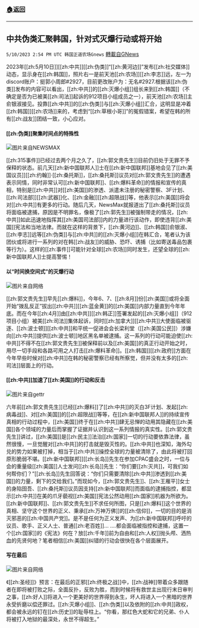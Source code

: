 ###  [:house:返回](README.md)
---


## 中共伪类汇聚韩国，针对式灭爆行动或将开始
`5/10/2023 2:54 PM UTC 韩国正道农场Gnews` [轉載自GNews](https://gnews.org/articles/1289716)

  
2023年[[zh:5月10日]][[zh:中共]][[zh:伪类]]“[[zh:黄河边]]”发布[[zh:社交媒体]]动态，显示身在[[zh:韩国]]，照片右一是前天池[[zh:农场]][[zh:李志]]远，左一为discord账户：挺郭小周郎#2927，目前更改账户为：无名#2927.根据该[[zh:伪类]]发布的内容可以看出，[[zh:中共]]的[[zh:灭爆小组]]组长来到[[zh:韩国]]（不确定是否为已被美[[zh:司法]]起诉的912项目小组成员之一），前天池[[zh:农场]]主俞银淑接见。投靠[[zh:中共]]的[[zh:伪类]]与[[zh:灭爆小组]]汇合，这明显是冲着[[zh:韩国]][[zh:农场]]来的，考虑到“[[zh:草根小哥]]”的冤假错案，希望在韩的所有[[zh:战友]]团结一致，小心应对。

  


#### [[zh:伪类]]聚集时间点的特殊性

![图片来自NEWSMAX](https://i.imgur.com/y0I5Gv0.jpg)


  

[[zh:315事件]]已经过去两个月之久了，[[zh:郭文贵先生]]目前仍旧处于无罪不予保释的状态。前几天[[zh:新中国联邦人]]士在[[zh:新中国联邦]]基地会见了[[zh:美国议员]][[zh:约翰]]·[[zh:桑托斯]]，[[zh:桑托斯]]议员对[[zh:郭文贵先生]]的遭遇表示同情，同时非常认可[[zh:新中国联邦]]、[[zh:爆料革命]]的情报和宣传的真相，特别是[[zh:中共]]对[[zh:美国]]的渗透、派遣未注册的秘密警察、3F计划、[[zh:司法部]][[zh:武器]]化、[[zh:金融]][[zh:超限战]]等，他表示[[zh:美国]]将会对[[zh:中共]]有更多的行动。随后几天，NewsMax就报道出了[[zh:桑托斯]]议员将面临被逮捕，原因是不明罪名，像极了[[zh:郭先生]]被强制带走的情况，[[zh:中共]]如此迅速地指挥其[[zh:美国司法部]]内的力量进行该动作，即使违背[[zh:美国]]宪法和当地法律。而就在这样的背景下，[[zh:黄河边]]、[[zh:韩国]]俞银淑、[[zh:李志]]远等[[zh:伪类]]与[[zh:中共]]的[[zh:灭爆小组]]在韩汇合，笔者认为该团伙或将进行一系列的对在韩[[zh:战友]]的威胁、恐吓、诱捕（比如寄送毒品包裹等行为）。这样的[[zh:事件]]可能针对全球[[zh:农场]]同时发生，还望全球的[[zh:新中国联邦人]]士提高警惕！

  

  


#### 以“时间换空间式”的灭爆行动

![图片来自网络](https://i.imgur.com/aGEVpqh.jpg)


  

[[zh:郭文贵先生]]早先[[zh:爆料]]，今年6、7、[[zh:8月]]份[[zh:美国]]或将全面开始“拨乱反正”拔出[[zh:中共]][[zh:蓝金黄]]的[[zh:美国]]内部力量直到今年年底。而在今年[[zh:4月]]由[[zh:中共]][[zh:韩正]]签署发起的[[zh:灭爆小组]]（912项目小组）被美[[zh:司法]]集体起诉，同时[[zh:加拿大]][[zh:中共]]大使面临被驱逐、[[zh:波士顿]][[zh:中共]]和平统一促进会会长梁利堂（[[zh:美国公民]]）涉嫌向[[zh:中共]]提供[[zh:波士顿]]地区黑名单被逮捕。这一系列的行动可能迫使[[zh:中共]]不得不在[[zh:郭文贵先生]]被保释前以及[[zh:美国]]的真正行动开始之时，用尽一切手段和各路可用之人打击[[zh:爆料革命]]。[[zh:韩国]][[zh:政府]]方面在今年早些时候对[[zh:中共]]在韩的秘密警察已经有所察觉，但并没有太多的[[zh:司法]]层面上的行动。

  

  


#### [[zh:中共]]加速了[[zh:美国]]的行动和反击

  
![图片来自gettr](https://i.imgur.com/2hjsmg9.jpg)



六年前[[zh:郭文贵先生]]已经[[zh:爆料]]了[[zh:中共]]的灭白3F计划、发起[[zh:病毒战]]、对[[zh:美国]]的[[zh:超限战]]等等，在[[zh:新中国联邦人]]的持续宣传真相的行动过程中，[[zh:美国]]终于在[[zh:中共]]肆无忌惮的动用其隐藏在[[zh:美国]]各个领域的力量后而掌握了证据并认识到这一系列情报的真实性。[[zh:郭文贵先生]]讲过，[[zh:美国]]是[[zh:民主]]法治[[zh:国家]]一切的行动要依靠法律，虽然很慢，一旦觉醒对[[zh:中共]]的打击就是毁灭性的。[[zh:中共]]也深知，海外勾兑的势力如果被打掉，相当于[[zh:中共]]操控全球的力量被清除了，由此将被打回原形脆弱不堪。[[zh:新中国联邦]][[zh:长岛]]先生在参加CPAC盛会之时，一位与会的重量级[[zh:美国]]人士发问[[zh:长岛]]先生：“你们要[[zh:灭共]]，可我们如何帮你们？”[[zh:长岛]]先生回答说：“你们只需要清除[[zh:中共]]渗透到[[zh:美国]]的力量，剩下的交给我们。”而现如今，[[zh:郭文贵先生]]、[[zh:王雁平]]女士的身陷囹吾、[[zh:桑托斯]]议员因支持[[zh:新中国联邦]]而面临的逮捕指控，都显示[[zh:中共]]在美的爪牙藐视[[zh:美国]]宪法公然动用[[zh:国家]]机器为所欲为。[[zh:新中国联邦]]、[[zh:郭文贵先生]]不求任何所图，只是[[zh:爆料]]这个世界的真相、坚守这个世界的正义、秉承[[zh:万神万佛]]的[[zh:信仰]]，一切的目的是消灭邪恶的[[zh:中国共产党]]。是不是任何为正义发声、为[[zh:新中国联邦]]呼吁的议员、歌手、正义人士、普通[[zh:老百姓]]… ….都会面临被指控和逮捕，这置一个[[zh:国家]]的《宪法》何在？放[[zh:千年]]前为自由和[[zh:人权]]抛头颅、洒热血的先贤何地？笔者相信[[zh:美国]]纠错的行动会很快在各个层面展开。

  

  


#### 写在最后

  
![图片来自网络](https://i.imgur.com/fRUwMSm.jpg)


《[[zh:圣经]]》预言：在最后的正邪[[zh:终极之战]]中，[[zh:战神]]带着众多跟随者在即将被打败之际，全面反扑，反败为胜，而到时候将有救世主出现行末日审判之事，[[zh:好人]]将进入一个更美好的世界得到永生，坏人将进入一个黑暗的世界永受折磨以偿还罪过。[[zh:灭爆小组]]、[[zh:伪类]]以及依附的[[zh:中共]]政权，都会被永远的钉在[[zh:历史]]的耻辱柱上。“你看，那红色大蛇和它的兄弟、仆人将被打入地狱的最深处，永世不得超生。”
